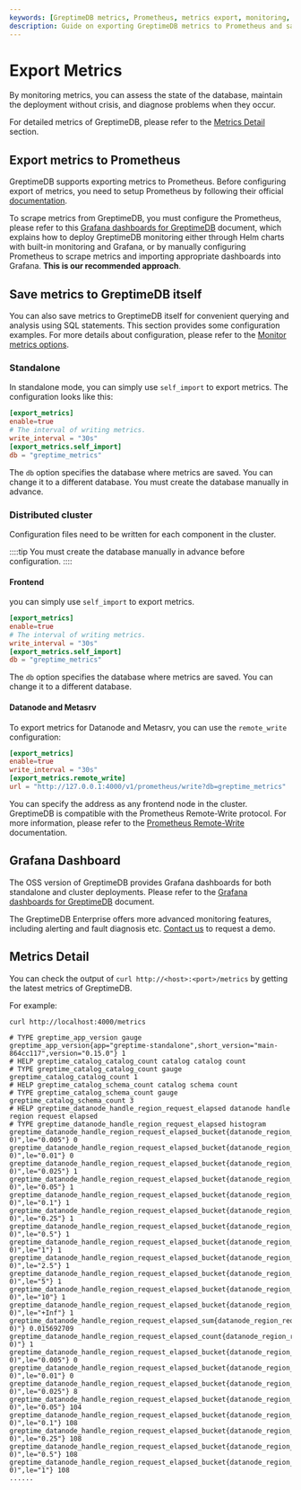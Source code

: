```yaml
---
keywords: [GreptimeDB metrics, Prometheus, metrics export, monitoring, configuration examples]
description: Guide on exporting GreptimeDB metrics to Prometheus and saving metrics to GreptimeDB itself. Includes configuration examples for standalone and distributed cluster modes, and details on various metrics.
---
```


# Export Metrics

By monitoring metrics, you can assess the state of the database, maintain the deployment without crisis, and diagnose problems when they occur.

For detailed metrics of GreptimeDB, please refer to the [Metrics Detail](#metrics-detail) section.

## Export metrics to Prometheus

GreptimeDB supports exporting metrics to Prometheus.
Before configuring export of metrics, you need to setup Prometheus by following their official [documentation](https://prometheus.io/docs/prometheus/latest/installation/).

To scrape metrics from GreptimeDB, you must configure the Prometheus, please refer to this [Grafana dashboards for GreptimeDB](https://github.com/GreptimeTeam/greptimedb/tree/VAR::greptimedbVersion/grafana#deployment) document, which explains how to deploy GreptimeDB monitoring either through Helm charts with built-in monitoring and Grafana, or by manually configuring Prometheus to scrape metrics and importing appropriate dashboards into Grafana. **This is our recommended approach**.

## Save metrics to GreptimeDB itself

You can also save metrics to GreptimeDB itself for convenient querying and analysis using SQL statements.
This section provides some configuration examples.
For more details about configuration, please refer to the [Monitor metrics options](/user-guide/deployments/configuration.md#monitor-metrics-options).

### Standalone

In standalone mode, you can simply use `self_import` to export metrics.
The configuration looks like this:

```toml
[export_metrics]
enable=true
# The interval of writing metrics.
write_interval = "30s"
[export_metrics.self_import]
db = "greptime_metrics"
```

The `db` option specifies the database where metrics are saved. You can change it to a different database. You must create the database manually in advance.

### Distributed cluster

Configuration files need to be written for each component in the cluster.

::::tip
You must create the database manually in advance before configuration.
::::

#### Frontend

you can simply use `self_import` to export metrics.

```toml
[export_metrics]
enable=true
# The interval of writing metrics.
write_interval = "30s"
[export_metrics.self_import]
db = "greptime_metrics"
```

The `db` option specifies the database where metrics are saved. You can change it to a different database.

#### Datanode and Metasrv

To export metrics for Datanode and Metasrv, you can use the `remote_write` configuration:

```toml
[export_metrics]
enable=true
write_interval = "30s"
[export_metrics.remote_write]
url = "http://127.0.0.1:4000/v1/prometheus/write?db=greptime_metrics"
```

You can specify the address as any frontend node in the cluster. GreptimeDB is compatible with the Prometheus Remote-Write protocol. For more information, please refer to the [Prometheus Remote-Write](/user-guide/ingest-data/for-observability/prometheus.md) documentation.

## Grafana Dashboard

The OSS version of GreptimeDB provides Grafana dashboards for both standalone and cluster deployments. Please refer to the [Grafana dashboards for GreptimeDB](https://github.com/GreptimeTeam/greptimedb/tree/VAR::greptimedbVersion/grafana) document.

The GreptimeDB Enterprise offers more advanced monitoring features, including alerting and fault diagnosis etc. [Contact us](https://greptime.com/contactus) to request a demo.

## Metrics Detail

You can check the output of `curl http://<host>:<port>/metrics` by getting the latest metrics of GreptimeDB.

For example:

```bash
curl http://localhost:4000/metrics
```

```text
# TYPE greptime_app_version gauge
greptime_app_version{app="greptime-standalone",short_version="main-864cc117",version="0.15.0"} 1
# HELP greptime_catalog_catalog_count catalog catalog count
# TYPE greptime_catalog_catalog_count gauge
greptime_catalog_catalog_count 1
# HELP greptime_catalog_schema_count catalog schema count
# TYPE greptime_catalog_schema_count gauge
greptime_catalog_schema_count 3
# HELP greptime_datanode_handle_region_request_elapsed datanode handle region request elapsed
# TYPE greptime_datanode_handle_region_request_elapsed histogram
greptime_datanode_handle_region_request_elapsed_bucket{datanode_region_request_type="Create",region_id="4569845202944(1064, 0)",le="0.005"} 0
greptime_datanode_handle_region_request_elapsed_bucket{datanode_region_request_type="Create",region_id="4569845202944(1064, 0)",le="0.01"} 0
greptime_datanode_handle_region_request_elapsed_bucket{datanode_region_request_type="Create",region_id="4569845202944(1064, 0)",le="0.025"} 1
greptime_datanode_handle_region_request_elapsed_bucket{datanode_region_request_type="Create",region_id="4569845202944(1064, 0)",le="0.05"} 1
greptime_datanode_handle_region_request_elapsed_bucket{datanode_region_request_type="Create",region_id="4569845202944(1064, 0)",le="0.1"} 1
greptime_datanode_handle_region_request_elapsed_bucket{datanode_region_request_type="Create",region_id="4569845202944(1064, 0)",le="0.25"} 1
greptime_datanode_handle_region_request_elapsed_bucket{datanode_region_request_type="Create",region_id="4569845202944(1064, 0)",le="0.5"} 1
greptime_datanode_handle_region_request_elapsed_bucket{datanode_region_request_type="Create",region_id="4569845202944(1064, 0)",le="1"} 1
greptime_datanode_handle_region_request_elapsed_bucket{datanode_region_request_type="Create",region_id="4569845202944(1064, 0)",le="2.5"} 1
greptime_datanode_handle_region_request_elapsed_bucket{datanode_region_request_type="Create",region_id="4569845202944(1064, 0)",le="5"} 1
greptime_datanode_handle_region_request_elapsed_bucket{datanode_region_request_type="Create",region_id="4569845202944(1064, 0)",le="10"} 1
greptime_datanode_handle_region_request_elapsed_bucket{datanode_region_request_type="Create",region_id="4569845202944(1064, 0)",le="+Inf"} 1
greptime_datanode_handle_region_request_elapsed_sum{datanode_region_request_type="Create",region_id="4569845202944(1064, 0)"} 0.015692709
greptime_datanode_handle_region_request_elapsed_count{datanode_region_request_type="Create",region_id="4569845202944(1064, 0)"} 1
greptime_datanode_handle_region_request_elapsed_bucket{datanode_region_request_type="Put",region_id="4574140170240(1065, 0)",le="0.005"} 0
greptime_datanode_handle_region_request_elapsed_bucket{datanode_region_request_type="Put",region_id="4574140170240(1065, 0)",le="0.01"} 0
greptime_datanode_handle_region_request_elapsed_bucket{datanode_region_request_type="Put",region_id="4574140170240(1065, 0)",le="0.025"} 8
greptime_datanode_handle_region_request_elapsed_bucket{datanode_region_request_type="Put",region_id="4574140170240(1065, 0)",le="0.05"} 104
greptime_datanode_handle_region_request_elapsed_bucket{datanode_region_request_type="Put",region_id="4574140170240(1065, 0)",le="0.1"} 108
greptime_datanode_handle_region_request_elapsed_bucket{datanode_region_request_type="Put",region_id="4574140170240(1065, 0)",le="0.25"} 108
greptime_datanode_handle_region_request_elapsed_bucket{datanode_region_request_type="Put",region_id="4574140170240(1065, 0)",le="0.5"} 108
greptime_datanode_handle_region_request_elapsed_bucket{datanode_region_request_type="Put",region_id="4574140170240(1065, 0)",le="1"} 108
......
```